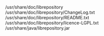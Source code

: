 /usr/share/doc/librepository  
/usr/share/doc/librepository/ChangeLog.txt  
/usr/share/doc/librepository/README.txt  
/usr/share/doc/librepository/licence-LGPL.txt  
/usr/share/java/librepository.jar  
